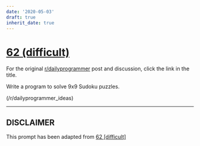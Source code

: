 ```yaml
---
date: '2020-05-03'
draft: true
inherit_date: true
---
```


# [62 (difficult)](https://www.reddit.com/r/dailyprogrammer/comments/urqbg/682012_challenge_62_difficult/)

For the original [r/dailyprogrammer](https://www.reddit.com/r/dailyprogrammer/) post and discussion, click the link in the title.

Write a program to solve 9x9 Sudoku puzzles.

(/r/dailyprogrammer_ideas)

----
## **DISCLAIMER**
This prompt has been adapted from [62 [difficult]](https://www.reddit.com/r/dailyprogrammer/comments/urqbg/682012_challenge_62_difficult/
)
